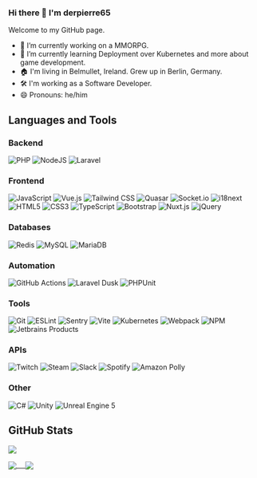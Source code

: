 ### Hi there 👋 I'm derpierre65

Welcome to my GitHub page.

- 🔭 I’m currently working on a MMORPG.
- 🌱 I’m currently learning Deployment over Kubernetes and more about game development.
- 🏠 I'm living in Belmullet, Ireland. Grew up in Berlin, Germany.
- 🛠️ I'm working as a Software Developer.
- 😄 Pronouns: he/him
<!-- 
- 👯 I’m looking to collaborate on ...
- 🤔 I’m looking for help with ...
- 💬 Ask me about ...
- 📫 How to reach me: ...
- ⚡ Fun fact: ...
-->

## Languages and Tools

### Backend

![PHP](https://img.shields.io/badge/php-%23777bb4.svg?style=for-the-badge&logo=php&logoColor=white)
![NodeJS](https://img.shields.io/badge/node.js-6DA55F?style=for-the-badge&logo=node.js&logoColor=white)
![Laravel](https://img.shields.io/badge/laravel-ff2d20.svg?style=for-the-badge&logo=laravel&logoColor=white)

### Frontend

![JavaScript](https://img.shields.io/badge/javascript-f7df1e.svg?style=for-the-badge&logo=javascript&logoColor=white)
![Vue.js](https://img.shields.io/badge/vue.js-4fc08d.svg?style=for-the-badge&logo=vue.js&logoColor=white)
![Tailwind CSS](https://img.shields.io/badge/Tailwind%20CSS-0ba5c0.svg?style=for-the-badge&logo=tailwindcss&logoColor=white)
![Quasar](https://img.shields.io/badge/Quasar-00b4ff.svg?style=for-the-badge&logo=quasar)
![Socket.io](https://img.shields.io/badge/socket.io-%23323330.svg?style=for-the-badge&logo=socket.io)
![i18next](https://img.shields.io/badge/i18next-26a69a.svg?style=for-the-badge&logo=i18next&logoColor=white)
![HTML5](https://img.shields.io/badge/html5-%23E34F26.svg?style=for-the-badge&logo=html5&logoColor=white)
![CSS3](https://img.shields.io/badge/css3-%231572B6.svg?style=for-the-badge&logo=css3&logoColor=white)
![TypeScript](https://img.shields.io/badge/typescript-3178c6.svg?style=for-the-badge&logo=typescript&logoColor=white)
![Bootstrap](https://img.shields.io/badge/bootstrap-7952b3.svg?style=for-the-badge&logo=bootstrap&logoColor=white)
![Nuxt.js](https://img.shields.io/badge/nuxt.js-00dc82.svg?style=for-the-badge&logo=nuxt.js&logoColor=white)
![jQuery](https://img.shields.io/badge/jquery-%230865a7.svg?style=for-the-badge&logo=jquery)

### Databases

![Redis](https://img.shields.io/badge/redis-bb362d.svg?style=for-the-badge&logo=redis&logoColor=white)
![MySQL](https://img.shields.io/badge/mysql-4479a1.svg?style=for-the-badge&logo=mysql&logoColor=white)
![MariaDB](https://img.shields.io/badge/mariadb-003343.svg?style=for-the-badge&logo=mariadb)

### Automation

![GitHub Actions](https://img.shields.io/badge/github%20actions-%231882f7.svg?style=for-the-badge&logo=github%20actions&logoColor=white)
![Laravel Dusk](https://img.shields.io/badge/laravel%20dusk-%23bc3a91.svg?style=for-the-badge&logo=laravel%20dusk&logoColor=white)
![PHPUnit](https://img.shields.io/badge/phpunit-%233a97d0.svg?style=for-the-badge&logo=phpunit&logoColor=white)

### Tools

![Git](https://img.shields.io/badge/git-f05032.svg?style=for-the-badge&logo=git&logoColor=white)
![ESLint](https://img.shields.io/badge/eslint-4930bd.svg?style=for-the-badge&logo=eslint&logoColor=white)
![Sentry](https://img.shields.io/badge/sentry-%23362d59.svg?style=for-the-badge&logo=sentry&logoColor=white)
![Vite](https://img.shields.io/badge/Vite-%238274f7.svg?style=for-the-badge&logo=vite&logoColor=white)
![Kubernetes](https://img.shields.io/badge/kubernetes-%233069de.svg?style=for-the-badge&logo=kubernetes&logoColor=white)
![Webpack](https://img.shields.io/badge/webpack-%231b74ba.svg?style=for-the-badge&logo=webpack&logoColor=white)
![NPM](https://img.shields.io/badge/NPM-%23c53635.svg?style=for-the-badge&logo=npm&logoColor=white)
![Jetbrains Products](https://img.shields.io/badge/jetbrains%20products-%23e72297.svg?style=for-the-badge&logo=jetbrains&logoColor=black)

### APIs

![Twitch](https://img.shields.io/badge/Twitch-%239146ff.svg?style=for-the-badge&logo=twitch&logoColor=white)
![Steam](https://img.shields.io/badge/Steam-%2313386c.svg?style=for-the-badge&logo=steam&logoColor=white)
![Slack](https://img.shields.io/badge/Slack-%2339bce4.svg?style=for-the-badge&logo=slack)
![Spotify](https://img.shields.io/badge/Spotify-%231db954.svg?style=for-the-badge&logo=spotify&logoColor=white)
![Amazon Polly](https://img.shields.io/badge/Amazon%20Polly-%234f7bf7.svg?style=for-the-badge)

### Other

![C#](https://img.shields.io/badge/c%23-%23239120.svg?style=for-the-badge&logo=c-sharp&logoColor=white)
![Unity](https://img.shields.io/badge/unity-%23323330.svg?style=for-the-badge&logo=unity)
![Unreal Engine 5](https://img.shields.io/badge/Unreal%20Engine%205-%23323330.svg?style=for-the-badge&logo=unrealengine&logoColor=white)

## GitHub Stats

![](https://komarev.com/ghpvc/?username=your-github-derpierre65&label=Profile+views)

<a href="https://github.com/derpierre65">
  <img align="center" src="https://github-readme-stats.vercel.app/api?username=derpierre65&count_private=true&theme=dracula&title_color=e91e63&bg_color=161b22&hide_border=true&show_icons=true&count_private=true" /> 
</a>
<a href="https://github.com/derpierre65">
  <img align="center" src="https://github-readme-stats.vercel.app/api/top-langs/?username=derpierre65&theme=dracula&title_color=e91e63&bg_color=161b22&hide_border=true&count_private=true" />
</a>
